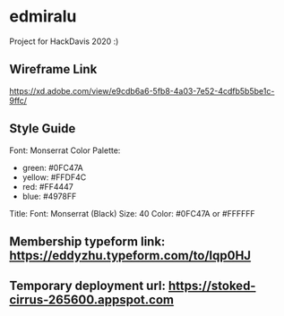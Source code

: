 # edmiralu
Project for HackDavis 2020 :)

## Wireframe Link
https://xd.adobe.com/view/e9cdb6a6-5fb8-4a03-7e52-4cdfb5b5be1c-9ffc/

## Style Guide

Font: Monserrat
Color Palette: 
- green: #0FC47A
- yellow: #FFDF4C
- red: #FF4447
- blue: #4978FF

Title:
Font: Monserrat (Black)
Size: 40
Color: #0FC47A or #FFFFFF

## Membership typeform link: https://eddyzhu.typeform.com/to/lqp0HJ

## Temporary deployment url: https://stoked-cirrus-265600.appspot.com
